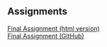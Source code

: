 ## Assignments

[Final Assignment (html version)](https://lissethescalante.github.io/Assignments/python_assignment.html)<br>
[Final Assignment (GitHub)](https://github.com/LissethEscalante/Assignments/blob/master/python_assignment.ipynb)<br>

